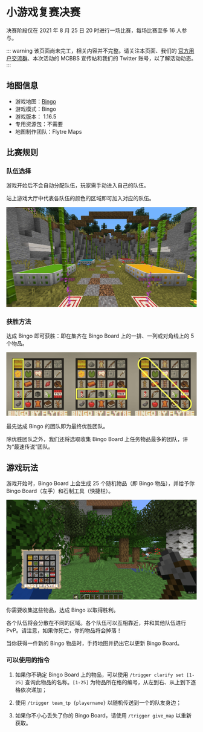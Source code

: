 # 小游戏复赛决赛

决赛阶段仅在 2021 年 8 月 25 日 20 时进行一场比赛，每场比赛至多 16 人参与。

::: warning
该页面尚未完工，相关内容并不完整。请关注本页面、我们的 [官方用户交流群](/user-group.html)、本次活动的 MCBBS 宣传帖和我们的 Twitter 账号，以了解活动动态。
:::

## 地图信息

- 游戏地图：[Bingo](https://www.flytre.net/bingo)
- 游戏模式：Bingo
- 游戏版本： 1.16.5
- 专用资源包：不需要
- 地图制作团队：Flytre Maps

## 比赛规则

### 队伍选择

游戏开始后不会自动分配队伍，玩家需手动进入自己的队伍。

站上游戏大厅中代表各队伍的颜色的区域即可加入对应的队伍。

![Team](assets/final/team.png)

### 获胜方法

达成 Bingo 即可获胜：即在集齐在 Bingo Board 上的一排、一列或对角线上的 5 个物品。

![Bingo](assets/final/bingo.jpg)

最先达成 Bingo 的团队即为最终优胜团队。

除优胜团队之外，我们还将选取收集 Bingo Board 上任务物品最多的团队，评为“最速传说”团队。

## 游戏玩法

游戏开始时，Bingo Board 上会生成 25 个随机物品（即 Bingo 物品），并给予你 Bingo Board（左手）和石制工具（快捷栏）。

![Game](assets/final/hand.png)

你需要收集这些物品，达成 Bingo 以取得胜利。

各个队伍将会分散在不同的区域。各个队伍可以互相靠近，并和其他队伍进行 PvP。请注意，如果你死亡，你的物品将会掉落！

当你获得一件新的 Bingo 物品时，手持地图并扔出它以更新 Bingo Board。

### 可以使用的指令

1. 如果你不确定 Bingo Board 上的物品，可以使用 `/trigger clarify set [1-25]` 查询此物品的名称。`[1-25]` 为物品所在格的编号，从左到右、从上到下逐格依次递加；

2. 使用 `/trigger team_tp {playername}` 以随机传送到一个的队友身边；

4. 如果你不小心丢失了你的 Bingo Board，请使用 `/trigger give_map` 以重新获取。
